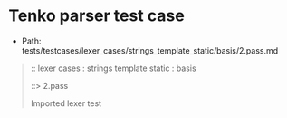# Tenko parser test case

- Path: tests/testcases/lexer_cases/strings_template_static/basis/2.pass.md

> :: lexer cases : strings template static : basis
>
> ::> 2.pass
>
> Imported lexer test
>
> <template pure> quotes

## Input

`````js
` a " b `
;
` a " b " c `
;
` a ' b `
;
` a ' b ' c `
;
` a ` b `
;
` a ` b ` c `
`````

## Output

_Note: the whole output block is auto-generated. Manual changes will be overwritten!_

Below follow outputs in four parsing modes: sloppy mode, strict mode script goal, module goal, web compat mode (always sloppy).

Note that the output parts are auto-generated by the test runner to reflect actual result.

### Sloppy mode

Parsed with script goal and as if the code did not start with strict mode header.

`````
throws: Parser error!
  Unable to ASI, token: {# IDENT : nl=N pos=62:63 loc=6:9 `b`#}

` a " b `
;
` a " b " c `
;
` a ' b `
;
` a ' b ' c `
;
` a ` b `
      ^------- error

;
` a ` b ` c `
`````

### Strict mode

Parsed with script goal but as if it was starting with `"use strict"` at the top.

_Output same as sloppy mode._

### Module goal

Parsed with the module goal.

_Output same as sloppy mode._

### Web compat mode

Parsed in sloppy script mode but with the web compat flag enabled.

_Output same as sloppy mode._
